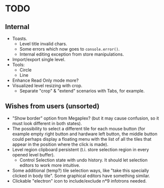 # TODO

## Internal

- Toasts.
  - Level title invalid chars.
  - Some errors which now goes to `console.error()`.
  - Internal editing exception from store manipulations.
- Import/export single level.
- Tools:
  - Circle
  - Line
- Enhance Read Only mode more?
- Visualized level resizing with crop.
  - Separate "crop" & "extend" scenarios with Tabs, for example.

## Wishes from users (unsorted)

- "Show border" option from Megaplex? (but it may cause confusion, so it must
  look different in both states).
- The possibility to select a different tile for each mouse button (for example
  empty right button and hardware left button, the middle button could perhaps
  display a floating menu with the list of all the tiles that appear in the
  position where the click is made).
- Level region clipboard persistent (t.i. store selection region in every opened
  level buffer).
  - Control Selection state with undo history. It should let selection editors
    to work more intuitive.
- Some additional (temp?) tile selection ways, like "take this specially clicked
  in body tile". Some graphical editors have something similar.
- Clickable "electron" icon to include/exclude n\*9 infotrons needed.
